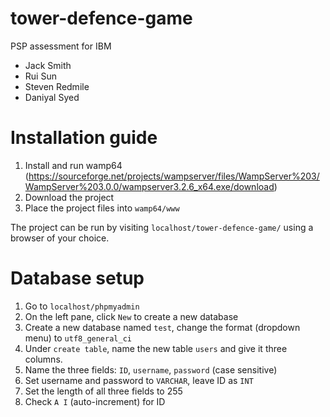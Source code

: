 # tower-defence-game
PSP assessment for IBM
- Jack Smith
- Rui Sun
- Steven Redmile
- Daniyal Syed

# Installation guide
1. Install and run wamp64 (https://sourceforge.net/projects/wampserver/files/WampServer%203/WampServer%203.0.0/wampserver3.2.6_x64.exe/download)
2. Download the project
3. Place the project files into ```wamp64/www```

The project can be run by visiting ```localhost/tower-defence-game/``` using a browser of your choice.

# Database setup
1. Go to ```localhost/phpmyadmin```
2. On the left pane, click ```New``` to create a new database
3. Create a new database named ```test```, change the format (dropdown menu) to ```utf8_general_ci```
4. Under ```create table```, name the new table ```users``` and give it three columns.
5. Name the three fields: ```ID```, ```username```, ```password``` (case sensitive)
6. Set username and password to ```VARCHAR```, leave ID as ```INT```
7. Set the length of all three fields to 255
8. Check ```A I``` (auto-increment) for ID
